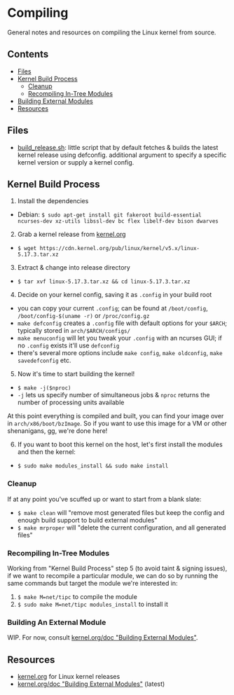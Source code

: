 # Compiling
General notes and resources on compiling the Linux kernel from source.

## Contents
* [Files](#files)
* [Kernel Build Process](#kernel-build-process)
  * [Cleanup](#cleanup)
  * [Recompiling In-Tree Modules](#recompiling-in-tree-modules)
* [Building External Modules](#building-external-modules)
* [Resources](#resources)

## Files
* [build_release.sh](compiling/build_release.sh): little script that by default fetches & builds the latest kernel release using defconfig. additional argument to specify a specific kernel version or supply a kernel config.

## Kernel Build Process
1. Install the dependencies  
  * Debian: `$ sudo apt-get install git fakeroot build-essential ncurses-dev xz-utils libssl-dev bc flex libelf-dev bison dwarves`  
2. Grab a kernel release from [kernel.org](https://kernel.org)  
  * `$ wget https://cdn.kernel.org/pub/linux/kernel/v5.x/linux-5.17.3.tar.xz`
3. Extract & change into release directory  
  * `$ tar xvf linux-5.17.3.tar.xz && cd linux-5.17.3.tar.xz`
4. Decide on your kernel config, saving it as `.config` in your build root  
  * you can copy your current `.config`; can be found at `/boot/config`, `/boot/config-$(uname -r)` or `/proc/config.gz`
  * `make defconfig` creates a `.config` file with default options for your `$ARCH`; typically stored in `arch/$ARCH/configs/`
  * `make menuconfig` will let you tweak your `.config` with an ncurses GUI; if no `.config` exists it'll use `defconfig`
  * there's several more options include `make config`, `make oldconfig`, `make savedefconfig` etc.
5. Now it's time to start building the kernel!  
  * `$ make -j($nproc)`
  * `-j` lets us specify number of simultaneous jobs & `nproc` returns the number of processing units available
   
At this point everything is compiled and built, you can find your image over in `arch/x86/boot/bzImage`. 
So if you want to use this image for a VM or other shenanigans, gg, we're done here!

6. If you want to boot this kernel on the host, let's first install the modules and then the kernel:  
  * `$ sudo make modules_install && sudo make install`

### Cleanup
If at any point you've scuffed up or want to start from a blank slate:  
  * `$ make clean` will "remove most generated files but keep the config and enough build support to build external modules"
  * `$ make mrproper` will "delete the current configuration, and all generated files"

### Recompiling In-Tree Modules
Working from "Kernel Build Process" step 5 (to avoid taint & signing issues), if we want to recompile a particular module, we can do so by running the same commands but target the module we're interested in:  
  1. `$ make M=net/tipc` to compile the module
  2. `$ sudo make M=net/tipc modules_install` to install it 

### Building An External Module
WIP. For now, consult [kernel.org/doc "Building External Modules"](https://www.kernel.org/doc/html/latest/kbuild/modules.html).

## Resources
* [kernel.org](https://kernel.org) for Linux kernel releases
* [kernel.org/doc "Building External Modules"](https://www.kernel.org/doc/html/latest/kbuild/modules.html) (latest)
